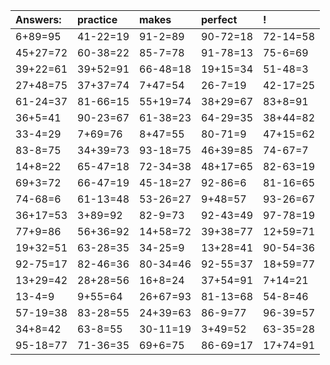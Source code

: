 | Answers: | practice | makes | perfect | ! |
| :--- | :--- | :--- | :--- | :--- |
| 6+89=95 | 41-22=19 | 91-2=89 | 90-72=18 | 72-14=58 | 
| 45+27=72 | 60-38=22 | 85-7=78 | 91-78=13 | 75-6=69 | 
| 39+22=61 | 39+52=91 | 66-48=18 | 19+15=34 | 51-48=3 | 
| 27+48=75 | 37+37=74 | 7+47=54 | 26-7=19 | 42-17=25 | 
| 61-24=37 | 81-66=15 | 55+19=74 | 38+29=67 | 83+8=91 | 
| 36+5=41 | 90-23=67 | 61-38=23 | 64-29=35 | 38+44=82 | 
| 33-4=29 | 7+69=76 | 8+47=55 | 80-71=9 | 47+15=62 | 
| 83-8=75 | 34+39=73 | 93-18=75 | 46+39=85 | 74-67=7 | 
| 14+8=22 | 65-47=18 | 72-34=38 | 48+17=65 | 82-63=19 | 
| 69+3=72 | 66-47=19 | 45-18=27 | 92-86=6 | 81-16=65 | 
| 74-68=6 | 61-13=48 | 53-26=27 | 9+48=57 | 93-26=67 | 
| 36+17=53 | 3+89=92 | 82-9=73 | 92-43=49 | 97-78=19 | 
| 77+9=86 | 56+36=92 | 14+58=72 | 39+38=77 | 12+59=71 | 
| 19+32=51 | 63-28=35 | 34-25=9 | 13+28=41 | 90-54=36 | 
| 92-75=17 | 82-46=36 | 80-34=46 | 92-55=37 | 18+59=77 | 
| 13+29=42 | 28+28=56 | 16+8=24 | 37+54=91 | 7+14=21 | 
| 13-4=9 | 9+55=64 | 26+67=93 | 81-13=68 | 54-8=46 | 
| 57-19=38 | 83-28=55 | 24+39=63 | 86-9=77 | 96-39=57 | 
| 34+8=42 | 63-8=55 | 30-11=19 | 3+49=52 | 63-35=28 | 
| 95-18=77 | 71-36=35 | 69+6=75 | 86-69=17 | 17+74=91 | 
